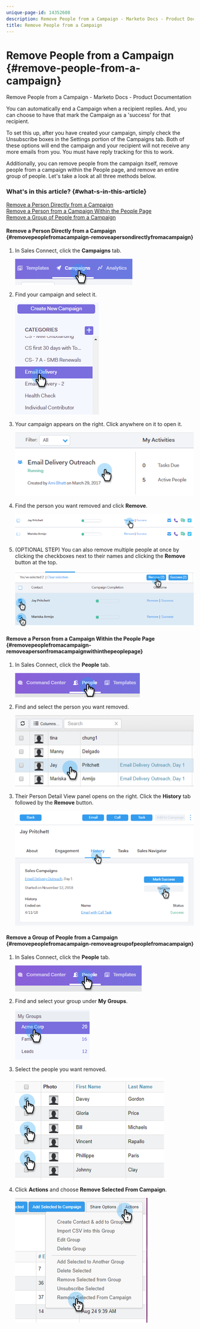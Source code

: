 ```yaml
---
unique-page-id: 14352608
description: Remove People from a Campaign - Marketo Docs - Product Documentation
title: Remove People from a Campaign
---
```


# Remove People from a Campaign {#remove-people-from-a-campaign}

Remove People from a Campaign - Marketo Docs - Product Documentation

You can automatically end a Campaign when a recipient replies. And, you can choose to have that mark the Campaign as a 'success' for that recipient.

To set this up, after you have created your campaign, simply check the Unsubscribe boxes in the Settings portion of the Campaigns tab. Both of these options will end the campaign and your recipient will not receive any more emails from you. You must have reply tracking for this to work.

Additionally, you can remove people from the campaign itself, remove people from a campaign within the People page, and remove an entire group of people. Let's take a look at all three methods below.

### What's in this article? {#what-s-in-this-article}

[Remove a Person Directly from a Campaign](#removepeoplefromacampaign-removeapersondirectlyfromacampaign)  
[Remove a Person from a Campaign Within the People Page](#removepeoplefromacampaign-removeapersonfromacampaignwithinthepeoplepage)  
[Remove a Group of People from a Campaign](#removepeoplefromacampaign-removeagroupofpeoplefromacampaign)

#### Remove a Person Directly from a Campaign {#removepeoplefromacampaign-removeapersondirectlyfromacampaign}

1. In Sales Connect, click the **Campaigns** tab.

   ![](assets/one.png)

1. Find your campaign and select it.

   ![](assets/two.png)

1. Your campaign appears on the right. Click anywhere on it to open it.

   ![](assets/three.png)

1. Find the person you want removed and click **Remove**.

   ![](assets/four.png)

1. (OPTIONAL STEP) You can also remove multiple people at once by clicking the checkboxes next to their names and clicking the **Remove** button at the top.

   ![](assets/five.png)

#### Remove a Person from a Campaign Within the People Page {#removepeoplefromacampaign-removeapersonfromacampaignwithinthepeoplepage}

1. In Sales Connect, click the **People** tab.

   ![](assets/one-a.png)

1. Find and select the person you want removed.

   ![](assets/two-a.png)

1. Their Person Detail View panel opens on the right. Click the **History** tab followed by the **Remove** button.

   ![](assets/three-a.png)

#### Remove a Group of People from a Campaign {#removepeoplefromacampaign-removeagroupofpeoplefromacampaign}

1. In Sales Connect, click the **People** tab.

   ![](assets/one-b.png)

1. Find and select your group under **My Groups**.

   ![](assets/two-b.png)

1. Select the people you want removed.

   ![](assets/three-b.png)

1. Click **Actions** and choose **Remove Selected From Campaign**.

   ![](assets/four-b.png)

